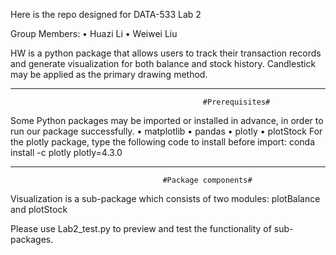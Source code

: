 

Here is the repo designed for DATA-533 Lab 2 

Group Members: 
•	Huazi Li 
•	Weiwei Liu 

HW is a python package that allows users to track their transaction records and generate visualization for both balance and stock history. Candlestick may be applied as the primary drawing method.
________________________________________
                                               #Prerequisites#
Some Python packages may be imported or installed in advance, in order to run our package successfully. 
•	matplotlib
•	pandas
•	plotly
•	plotStock
For the plotly package, type the following code to install before import: 
conda install -c plotly plotly=4.3.0
________________________________________
                                      #Package components#




Visualization is a sub-package which consists of two modules: plotBalance and plotStock

Please use Lab2_test.py to preview and test the functionality of sub-packages.

